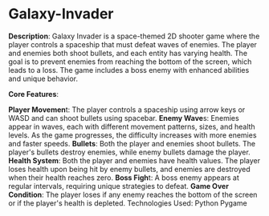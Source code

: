 # Galaxy-Invader
**Description**:
Galaxy Invader is a space-themed 2D shooter game where the player controls a spaceship that must defeat waves of enemies. The player and enemies both shoot bullets, and each entity has varying health. The goal is to prevent enemies from reaching the bottom of the screen, which leads to a loss. The game includes a boss enemy with enhanced abilities and unique behavior.

**Core Features**:

**Player Movemen**t: The player controls a spaceship using arrow keys or WASD and can shoot bullets using spacebar.
**Enemy Wave**s: Enemies appear in waves, each with different movement patterns, sizes, and health levels. As the game progresses, the difficulty increases with more enemies and faster speeds.
**Bullets**: Both the player and enemies shoot bullets. The player's bullets destroy enemies, while enemy bullets damage the player.
**Health System**: Both the player and enemies have health values. The player loses health upon being hit by enemy bullets, and enemies are destroyed when their health reaches zero.
**Boss Figh**t: A boss enemy appears at regular intervals, requiring unique strategies to defeat.
**Game Over Condition**: The player loses if any enemy reaches the bottom of the screen or if the player's health is depleted.
Technologies Used:
Python
Pygame
